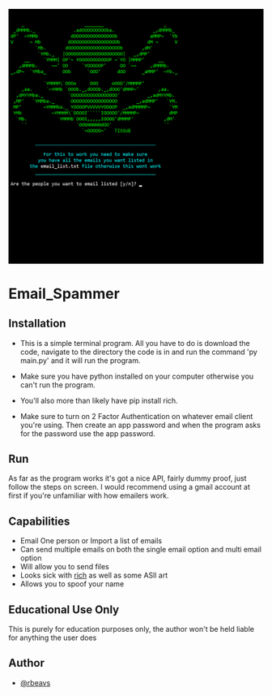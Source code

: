 ![Email Spammer Screenshot](banner.png)


# Email_Spammer

## Installation

- This is a simple terminal program. All you have to do is download the code, 
  navigate to the directory the code is in and run the command 'py main.py'
  and it will run the program.

- Make sure you have python installed on your computer otherwise you can't run the program.

- You'll also more than likely have pip install rich.

- Make sure to turn on 2 Factor Authentication on whatever email client you're using. 
  Then create an app password and when the program asks for the password use the app password.

## Run
As far as the program works it's got a nice API, fairly dummy proof, just follow the steps on screen.
I would recommend using a gmail account at first if you're unfamiliar with how emailers work.


## Capabilities

- Email One person or Import a list of emails
- Can send multiple emails on both the single email option and multi email option
- Will allow you to send files
- Looks sick with [rich](https://github.com/Textualize/rich) as well as some ASll art
- Allows you to spoof your name


## Educational Use Only

This is purely for education purposes only, the author
won't be held liable for anything the user does

## Author

- [@rbeavs](https://www.github.com/rbeavs)
